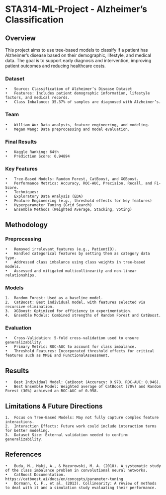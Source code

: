 # STA314-ML-Project - Alzheimer’s Classification 

## Overview

This project aims to use tree-based models to classify if a patient has Alzheimer’s disease based on their demographic, lifestyle, and medical data. The goal is to support early diagnosis and intervention, improving patient outcomes and reducing healthcare costs.

### Dataset
	•	Source: Classification of Alzheimer’s Disease Dataset
	•	Features: Includes patient demographic information, lifestyle factors, and medical records.
	•	Class Imbalance: 35.37% of samples are diagnosed with Alzheimer’s.

### Team
	•	William Wu: Data analysis, feature engineering, and modeling.
	•	Megan Wang: Data preprocessing and model evaluation.

### Final Results
	•	Kaggle Ranking: 64th
	•	Prediction Score: 0.94894

### Key Features
	•	Tree-Based Models: Random Forest, CatBoost, and XGBoost.
	•	Performance Metrics: Accuracy, ROC-AUC, Precision, Recall, and F1-Score.
	•	Techniques:
	•	Exploratory Data Analysis (EDA)
	•	Feature Engineering (e.g., threshold effects for key features)
	•	Hyperparameter Tuning (Grid Search)
	•	Ensemble Methods (Weighted Average, Stacking, Voting)

## Methodology

### Preprocessing
	•	Removed irrelevant features (e.g., PatientID).
	•	Handled categorical features by setting them as category data type.
	•	Addressed class imbalance using class weights in tree-based models.
	•	Assessed and mitigated multicollinearity and non-linear relationships.

### Models
	1.	Random Forest: Used as a baseline model.
	2.	CatBoost: Best individual model, with features selected via recursive elimination.
	3.	XGBoost: Optimized for efficiency in experimentation.
	4.	Ensemble Models: Combined strengths of Random Forest and CatBoost.

### Evaluation
	•	Cross-Validation: 5-fold cross-validation used to ensure generalizability.
	•	Primary Metric: ROC-AUC to account for class imbalance.
	•	Threshold Features: Incorporated threshold effects for critical features such as MMSE and FunctionalAssessment.

## Results
	•	Best Individual Model: CatBoost (Accuracy: 0.978, ROC-AUC: 0.946).
	•	Best Ensemble Model: Weighted average of CatBoost (70%) and Random Forest (30%) achieved an ROC-AUC of 0.958.

## Limitations & Future Directions
	1.	Focus on Tree-Based Models: May not fully capture complex feature interactions.
	2.	Interaction Effects: Future work could include interaction terms for better modeling.
	3.	Dataset Size: External validation needed to confirm generalizability.

## References
	•	Buda, M., Maki, A., & Mazurowski, M. A. (2018). A systematic study of the class imbalance problem in convolutional neural networks.
	•	CatBoost Documentation. https://catboost.ai/docs/en/concepts/parameter-tuning
	•	Dormann, C. F., et al. (2013). Collinearity: A review of methods to deal with it and a simulation study evaluating their performance.
